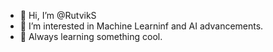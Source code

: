 - 👋 Hi, I’m @RutvikS
- 👀 I’m interested in Machine Learninf and AI advancements.
- 🌱 Always learning something cool. 

<!---
RutvikS/RutvikS is a ✨ special ✨ repository because its `README.md` (this file) appears on your GitHub profile.
You can click the Preview link to take a look at your changes.
--->
